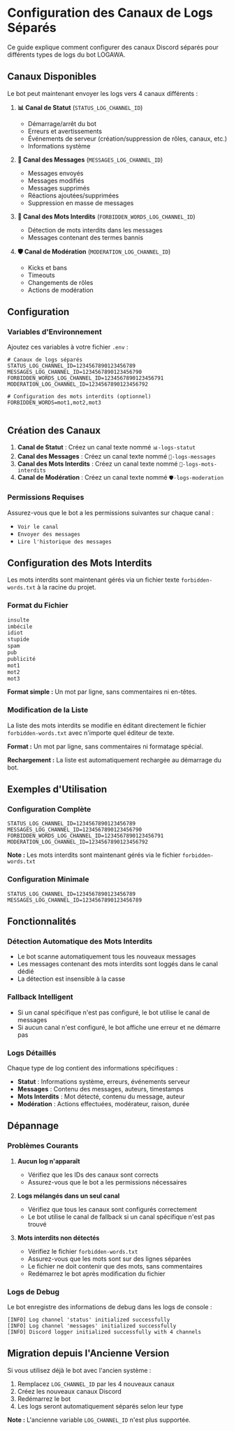 # Configuration des Canaux de Logs Séparés

Ce guide explique comment configurer des canaux Discord séparés pour différents types de logs du bot LOGAWA.

## Canaux Disponibles

Le bot peut maintenant envoyer les logs vers 4 canaux différents :

1. **📊 Canal de Statut** (`STATUS_LOG_CHANNEL_ID`)
   - Démarrage/arrêt du bot
   - Erreurs et avertissements
   - Événements de serveur (création/suppression de rôles, canaux, etc.)
   - Informations système

2. **💬 Canal des Messages** (`MESSAGES_LOG_CHANNEL_ID`)
   - Messages envoyés
   - Messages modifiés
   - Messages supprimés
   - Réactions ajoutées/supprimées
   - Suppression en masse de messages

3. **🚫 Canal des Mots Interdits** (`FORBIDDEN_WORDS_LOG_CHANNEL_ID`)
   - Détection de mots interdits dans les messages
   - Messages contenant des termes bannis

4. **🛡️ Canal de Modération** (`MODERATION_LOG_CHANNEL_ID`)
   - Kicks et bans
   - Timeouts
   - Changements de rôles
   - Actions de modération

## Configuration

### Variables d'Environnement

Ajoutez ces variables à votre fichier `.env` :

```env
# Canaux de logs séparés
STATUS_LOG_CHANNEL_ID=1234567890123456789
MESSAGES_LOG_CHANNEL_ID=1234567890123456790
FORBIDDEN_WORDS_LOG_CHANNEL_ID=1234567890123456791
MODERATION_LOG_CHANNEL_ID=1234567890123456792

# Configuration des mots interdits (optionnel)
FORBIDDEN_WORDS=mot1,mot2,mot3


```



## Création des Canaux

1. **Canal de Statut** : Créez un canal texte nommé `📊-logs-statut`
2. **Canal des Messages** : Créez un canal texte nommé `💬-logs-messages`
3. **Canal des Mots Interdits** : Créez un canal texte nommé `🚫-logs-mots-interdits`
4. **Canal de Modération** : Créez un canal texte nommé `🛡️-logs-moderation`

### Permissions Requises

Assurez-vous que le bot a les permissions suivantes sur chaque canal :
- `Voir le canal`
- `Envoyer des messages`
- `Lire l'historique des messages`

## Configuration des Mots Interdits

Les mots interdits sont maintenant gérés via un fichier texte `forbidden-words.txt` à la racine du projet.

### Format du Fichier

```txt
insulte
imbécile
idiot
stupide
spam
pub
publicité
mot1
mot2
mot3
```

**Format simple :** Un mot par ligne, sans commentaires ni en-têtes.

### Modification de la Liste

La liste des mots interdits se modifie en éditant directement le fichier `forbidden-words.txt` avec n'importe quel éditeur de texte.

**Format :** Un mot par ligne, sans commentaires ni formatage spécial.

**Rechargement :** La liste est automatiquement rechargée au démarrage du bot.

## Exemples d'Utilisation

### Configuration Complète
```env
STATUS_LOG_CHANNEL_ID=1234567890123456789
MESSAGES_LOG_CHANNEL_ID=1234567890123456790
FORBIDDEN_WORDS_LOG_CHANNEL_ID=1234567890123456791
MODERATION_LOG_CHANNEL_ID=1234567890123456792
```

**Note :** Les mots interdits sont maintenant gérés via le fichier `forbidden-words.txt`

### Configuration Minimale
```env
STATUS_LOG_CHANNEL_ID=1234567890123456789
MESSAGES_LOG_CHANNEL_ID=1234567890123456789
```

## Fonctionnalités

### Détection Automatique des Mots Interdits
- Le bot scanne automatiquement tous les nouveaux messages
- Les messages contenant des mots interdits sont loggés dans le canal dédié
- La détection est insensible à la casse

### Fallback Intelligent
- Si un canal spécifique n'est pas configuré, le bot utilise le canal de messages
- Si aucun canal n'est configuré, le bot affiche une erreur et ne démarre pas

### Logs Détaillés
Chaque type de log contient des informations spécifiques :
- **Statut** : Informations système, erreurs, événements serveur
- **Messages** : Contenu des messages, auteurs, timestamps
- **Mots Interdits** : Mot détecté, contenu du message, auteur
- **Modération** : Actions effectuées, modérateur, raison, durée

## Dépannage

### Problèmes Courants

1. **Aucun log n'apparaît**
   - Vérifiez que les IDs des canaux sont corrects
   - Assurez-vous que le bot a les permissions nécessaires

2. **Logs mélangés dans un seul canal**
   - Vérifiez que tous les canaux sont configurés correctement
   - Le bot utilise le canal de fallback si un canal spécifique n'est pas trouvé

3. **Mots interdits non détectés**
   - Vérifiez le fichier `forbidden-words.txt`
   - Assurez-vous que les mots sont sur des lignes séparées
   - Le fichier ne doit contenir que des mots, sans commentaires
   - Redémarrez le bot après modification du fichier

### Logs de Debug

Le bot enregistre des informations de debug dans les logs de console :
```
[INFO] Log channel 'status' initialized successfully
[INFO] Log channel 'messages' initialized successfully
[INFO] Discord logger initialized successfully with 4 channels
```

## Migration depuis l'Ancienne Version

Si vous utilisez déjà le bot avec l'ancien système :

1. Remplacez `LOG_CHANNEL_ID` par les 4 nouveaux canaux
2. Créez les nouveaux canaux Discord
3. Redémarrez le bot
4. Les logs seront automatiquement séparés selon leur type

**Note :** L'ancienne variable `LOG_CHANNEL_ID` n'est plus supportée. 